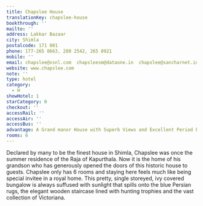 ```yaml
---
title: Chapslee House
translationKey: chapslee-house
bookthrough: ''
mailto: ''
address: Lakkar Bazaar
city: Shimla
postalcode: 171 001
phone: 177-265 8663, 280 2542, 265 0921
mobile: ''
email: chapslee@vsnl.com  chapsleesm@dataone.in  chapslee@sancharnet.in
website: www.chapslee.com
note: ''
type: hotel
category:
  - H
showHotel: 1
starCategory: 0
checkout: ''
accessRail: ''
accessAir: ''
accessBus: ''
advantage: A Grand manor House with Superb Views and Excellent Period Furniture
rooms: 6
---
```

Declared by many to be the finest house in Shimla, Chapslee was once the summer residence of the Raja of Kapurthala. Now it is the home of his grandson who has generously opened the doors of this historic house to guests.     Chapslee only has 6 rooms and staying here feels much like being special invitee in a royal home.    This pretty, single storeyed, ivy covered bungalow is always suffused with sunlight that spills onto the blue Persian rugs, the elegant wooden staircase lined with hunting trophies and the vast collection of Victoriana.